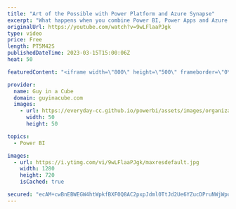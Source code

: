 ```yaml
---
title: "Art of the Possible with Power Platform and Azure Synapse"
excerpt: "What happens when you combine Power BI, Power Apps and Azure Synapse Analytics? MAGIC! Join Gaston Cruz as he shows a way to bring the Power Platform together with Azure Synapse!  Gaston Cruz https://twitter.com/GastonFCruz https://www.linkedin.com/in/gastoncruz/  📢 Become a member: https://guyinacu.be/membership"
originalUrl: https://youtube.com/watch?v=9wLFlaaPJgk
type: video
price: Free
length: PT5M42S
publishedDateTime: 2023-03-15T15:00:06Z
heat: 50

featuredContent: "<iframe width=\"800\" height=\"500\" frameborder=\"0\" src=\"https://www.youtube.com/embed/9wLFlaaPJgk\" allow=\"accelerometer; autoplay; encrypted-media; gyroscope; picture-in-picture\" allowfullscreen></iframe>"

provider:
  name: Guy in a Cube
  domain: guyinacube.com
  images:
    - url: https://everyday-cc.github.io/powerbi/assets/images/organizations/guyinacube.com-50x50.jpg
      width: 50
      height: 50

topics:
  - Power BI

images:
  - url: https://i.ytimg.com/vi/9wLFlaaPJgk/maxresdefault.jpg
    width: 1280
    height: 720
    isCached: true

secured: "ecAM+cwBnEBWEGW4htWpkfBXF0Q8AC2pxpJdml0TtJd2Ue6YZucDPruNWjWpu0TJa6AjcgGSf0GZQC4cwQdjuo9Ws9lhuD13Y1A8xW5jk5aj6++LOrymJYJpUGTwmSyYZy4MjmkEhY1FMt0SFmgYx4uPMy4NnY+SLrkSWg/wz7+oJRgO4pf8WEkVP85KIqMCn4XzqMmsmCem6JzbbrperUOZXEFVxEsGdOGxBduQnmG4dYcTxxiMc/C52BZa6llVP/VmmNgJ6HEPR1gd5uc5zdgQ1rMZg9kjHWyZgzisLAKtCTZP47A/4ofrtX39HN9DSrN7zi6t92CwtPR3Rx/oEw6ZyKiBN+PRlZ9CD995OZT77oCcuN3EN7UxXGyb1suCCfO+M14L6DoTPfDPYWG+FDeb6KDbd7d4xfrjUTSBEBA=;Wj6tWTPiwXXncsH75oKTNA=="
---
```


